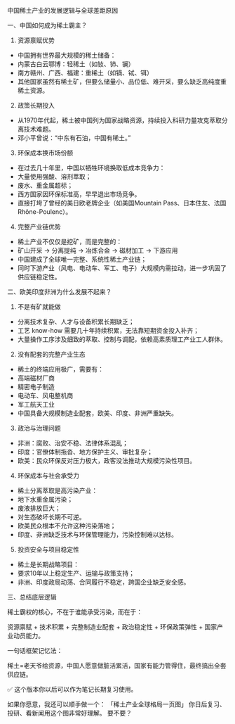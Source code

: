 中国稀土产业的发展逻辑与全球差距原因

一、中国如何成为稀土霸主？

1. 资源禀赋优势
- 中国拥有世界最大规模的稀土储备：
- 内蒙古白云鄂博：轻稀土（如钕、铈、镧）
- 南方赣州、广西、福建：重稀土（如镝、铽、铒）
- 其他国家虽然有稀土矿，但要么储量小、品位低、难开采，要么缺乏高纯度重稀土资源。

2. 政策长期投入
- 从1970年代起，稀土被中国列为国家战略资源，持续投入科研力量攻克萃取分离技术难题。
- 邓小平曾说：“中东有石油，中国有稀土。”

3. 环保成本换市场份额
- 在过去几十年里，中国以牺牲环境换取低成本竞争力：
- 大量使用强酸、溶剂萃取；
- 废水、重金属超标；
- 西方国家因环保标准高，早早退出市场竞争。
- 直接打垮了曾经的美日欧老牌企业（如美国Mountain Pass、日本住友、法国Rhône-Poulenc）。

4. 完整产业链优势
- 稀土产业不仅仅是挖矿，而是完整的：
- 矿山开采 → 分离提纯 → 冶炼合金 → 磁材加工 → 下游应用
- 中国建成了全球唯一完整、系统性稀土产业链；
- 同时下游产业（风电、电动车、军工、电子）大规模内需拉动，进一步巩固了供应链稳定性。


二、欧美印度非洲为什么发展不起来？

1. 不是有矿就能做
- 分离技术复杂、人才与设备积累长期缺乏；
- 工艺 know-how 需要几十年持续积累，无法靠短期资金投入补齐；
- 大量操作工序涉及细致的萃取、控制与调配，依赖高素质理工产业工人群体。

2. 没有配套的完整产业生态
- 稀土的终端应用极广，需要有：
- 高端磁材厂商
- 精密电子制造
- 电动车、风电整机商
- 军工航天工业
- 中国具备大规模制造业配套，欧美、印度、非洲严重缺失。

3. 政治与治理问题
- 非洲：腐败、治安不稳、法律体系混乱；
- 印度：官僚体制拖沓、地方保护主义、审批复杂；
- 欧美：民众环保反对压力极大，政客没法推动大规模污染性项目。

4. 环保成本与社会承受力
- 稀土分离萃取是高污染产业：
- 地下水重金属污染；
- 废液排放巨大；
- 对生态破坏长期不可逆。
- 欧美民众根本不允许这种污染落地；
- 印度、非洲缺乏技术与环保管理能力，污染控制难以达标。

5. 投资安全与项目稳定性
- 稀土是长期战略项目：
- 要求10年以上稳定生产、运输与政策支持；
- 非洲、印度政局动荡、合同履行不稳定，跨国企业缺乏安全感。


三、总结底层逻辑

稀土霸权的核心，不在于谁能承受污染，而在于：

资源禀赋 + 技术积累 + 完整制造业配套 + 政治稳定性 + 环保政策弹性 + 国家产业动员能力。


一句话框架记忆法：

稀土=老天爷给资源，中国人愿意做脏活累活，国家有能力管得住，最终搞出全套供应链。


✅ 这个版本你以后可以作为笔记长期复习使用。

如果你愿意，我还可以顺手做一个：
「稀土产业全球格局一页图」
你日后复习、投研、看新闻用这个图非常好理解。
要不要？
